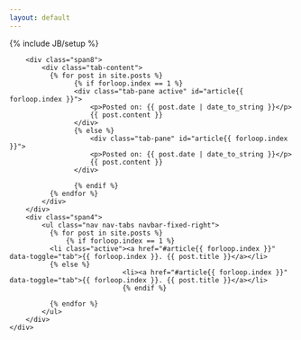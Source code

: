 ```yaml
---
layout: default
---
```

{% include JB/setup %}



<div class="tabbable tabs-right">
    <div class="row-fluid">
   
        <div class="span8">
            <div class="tab-content">
              {% for post in site.posts %}
                    {% if forloop.index == 1 %}
                    <div class="tab-pane active" id="article{{ forloop.index }}">
                        <p>Posted on: {{ post.date | date_to_string }}</p>
                        {{ post.content }}
                    </div>
                    {% else %}
                        <div class="tab-pane" id="article{{ forloop.index }}">
                        <p>Posted on: {{ post.date | date_to_string }}</p>
                        {{ post.content }}
                    </div>
                    
                    {% endif %}
              {% endfor %}
            </div>
        </div>
        <div class="span4">
            <ul class="nav nav-tabs navbar-fixed-right">
              {% for post in site.posts %}
                  {% if forloop.index == 1 %}
              <li class="active"><a href="#article{{ forloop.index }}" data-toggle="tab">{{ forloop.index }}. {{ post.title }}</a></li>
              {% else %}
                                <li><a href="#article{{ forloop.index }}" data-toggle="tab">{{ forloop.index }}. {{ post.title }}</a></li>
                                {% endif %}

              {% endfor %}
            </ul>
        </div>
    </div>
</div>


  
